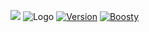 [<img src="https://github.com/modrinth/art/blob/main/Branding/Badge/badge-dark.svg"/>](https://shikimori.one)
![Logo](https://i.imgur.com/Vscjy0a.png)
[![Version](https://img.shields.io/badge/1.0.0-pdw?style=for-the-badge&logoColor=white&logoSize=amd&label=release&labelColor=black&color=gray)](https://modrinth.com/project/fog-galaxies) [![Boosty](https://img.shields.io/badge/SUPPORT-pdw?style=for-the-badge&logo=boosty&logoColor=white&logoSize=amd&labelColor=black&color=orange&link=https%3A%2F%2Fboosty.to%2Fpdw)](https://boosty.to/flykins)
